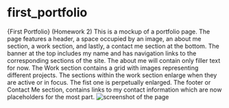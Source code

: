 # first_portfolio
{First Portfolio} (Homework 2)
This is a mockup of a portfolio page. 
The page features a header, a space occupied by an image, an about me section, a work section, and lastly, a contact me section at the bottom.
The banner at the top includes my name and has navigation links to the corresponding sections of the site.
The about me will contain only filler text for now.
The Work section contains a grid with images representing different projects.
The sections within the work section enlarge when they are active or in focus. The fist one is perpetually enlarged.
The footer or Contact Me section, contains links to my contact information which are now placeholders for the most part.
![screenshot of the page](./assets/images/first_portfolio.screenshot.png)
